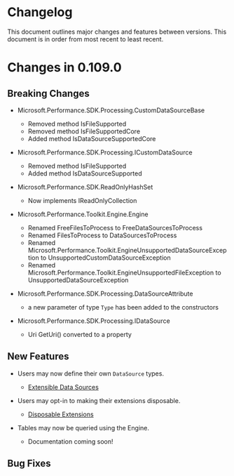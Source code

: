 # Changelog

This document outlines major changes and features between versions. This
document is in order from most recent to least recent.

# Changes in 0.109.0

## Breaking Changes

- Microsoft.Performance.SDK.Processing.CustomDataSourceBase
  - Removed method IsFileSupported
  - Removed method IsFileSupportedCore
  - Added method IsDataSourceSupportedCore

- Microsoft.Performance.SDK.Processing.ICustomDataSource
  - Removed method IsFileSupported
  - Added method IsDataSourceSupported

- Microsoft.Performance.SDK.ReadOnlyHashSet
  - Now implements IReadOnlyCollection

- Microsoft.Performance.Toolkit.Engine.Engine
  - Renamed FreeFilesToProcess to FreeDataSourcesToProcess
  - Renamed FilesToProcess to DataSourcesToProcess
  - Renamed Microsoft.Performance.Toolkit.EngineUnsupportedDataSourceException to UnsupportedCustomDataSourceException
  - Renamed Microsoft.Performance.Toolkit.EngineUnsupportedFileException to UnsupportedDataSourceException

- Microsoft.Performance.SDK.Processing.DataSourceAttribute
  - a new parameter of type `Type` has been added to the constructors

- Microsoft.Performance.SDK.Processing.IDataSource
  - Uri GetUri() converted to a property

## New Features

- Users may now define their own `DataSource` types.
  - [Extensible Data Sources](documentation/Using-the-SDK/Advanced/Creating-Your-Own-DataSource.md)
  
- Users may opt-in to making their extensions disposable.
    - [Disposable Extensions](documentation/Using-the-SDK/Advanced/Disposable-Extensions.md)

- Tables may now be queried using the Engine.
    - Documentation coming soon!

## Bug Fixes
